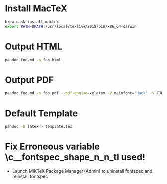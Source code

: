 # Install MacTeX
```sh
brew cask install mactex
export PATH=$PATH:/usr/local/texlive/2018/bin/x86_64-darwin
```

# Output HTML
```sh
pandoc foo.md -o foo.html
```

# Output PDF
```sh
pandoc foo.md -o foo.pdf --pdf-engine=xelatex -V mainfont='Hack' -V CJKmainfont='Source Han Sans SC' -V papersize=A4 -V geometry:margin=1in
```

# Default Template
```sh
pandoc -D latex > template.tex
```

# Fix Erroneous variable \c__fontspec_shape_n_n_tl used!
* Launch MiKTeX Package Manager (Admin) to uninstall fontspec and reinstall fontspec
